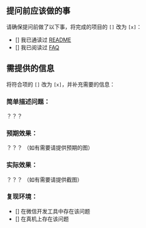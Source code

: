 ## 提问前应该做的事

请确保提问前做了以下事，将完成的项目的 `[]` 改为 `[x]`：

- [] 我已通读过 [README](https://github.com/ecomfe/echarts-for-weixin/blob/master/README.md)
- [] 我已阅读过 [FAQ](https://github.com/ecomfe/echarts-for-weixin/issues?utf8=%E2%9C%93&q=is%3Aissue+label%3Afaq+)

## 需提供的信息

将符合项的 `[]` 改为 `[x]`，并补充需要的信息：

### 简单描述问题：
？？？

### 预期效果：
？？？
（如有需要请提供预期的图）

### 实际效果：
？？？
（如有需要请提供截图）

### 复现环境：
- [] 在微信开发工具中存在该问题
- [] 在真机上存在该问题
